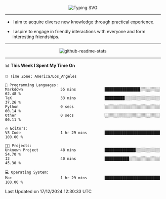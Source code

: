 <p align="center">
  <img src="https://readme-typing-svg.demolab.com?font=Fira+Code&weight=500&size=32&duration=2500&pause=1600&center=true&vCenter=true&random=false&width=1024&height=64&lines=Hi+there+%F0%9F%91%8B;I'm+delighted+you+could+make+it+here+%F0%9F%8E%89;I'm+Harry%2C+a+college+student+still+finding+my+way" alt="Typing SVG" />
</p>


---


- I aim to acquire diverse new knowledge through practical experience.

- I aspire to engage in friendly interactions with everyone and form interesting friendships.


---


<p align="center">
  <img src="https://github-readme-stats.vercel.app/api?username=Harry-Jing&show_icons=true" alt="github-readme-stats"/>
</p>


---

<!--START_SECTION:waka-->
📊 **This Week I Spent My Time On** 

```text
🕑︎ Time Zone: America/Los_Angeles

💬 Programming Languages: 
Markdown                 55 mins             ████████████████░░░░░░░░░   62.48 % 
TeX                      33 mins             █████████░░░░░░░░░░░░░░░░   37.26 % 
Python                   0 secs              ░░░░░░░░░░░░░░░░░░░░░░░░░   00.14 % 
Other                    0 secs              ░░░░░░░░░░░░░░░░░░░░░░░░░   00.11 % 

🔥 Editors: 
VS Code                  1 hr 29 mins        █████████████████████████   100.00 % 

🐱‍💻 Projects: 
Unknown Project          48 mins             ██████████████░░░░░░░░░░░   54.70 % 
I2                       40 mins             ███████████░░░░░░░░░░░░░░   45.30 % 

💻 Operating System: 
Mac                      1 hr 29 mins        █████████████████████████   100.00 % 
```


 Last Updated on 17/12/2024 12:30:33 UTC
<!--END_SECTION:waka-->

